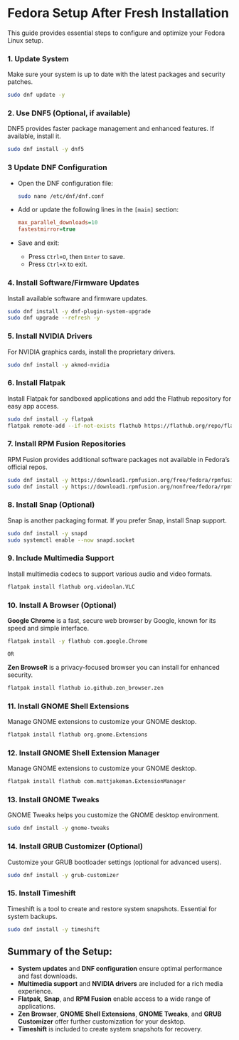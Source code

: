 # Fedora Setup After Fresh Installation

This guide provides essential steps to configure and optimize your Fedora Linux setup. 

### 1. Update System
Make sure your system is up to date with the latest packages and security patches.

```bash
sudo dnf update -y
```

### 2. Use DNF5 (Optional, if available)
DNF5 provides faster package management and enhanced features. If available, install it.

```bash
sudo dnf install -y dnf5
```



### 3 Update DNF Configuration

- Open the DNF configuration file:
   ```bash
   sudo nano /etc/dnf/dnf.conf
   ```

- Add or update the following lines in the `[main]` section:
   ```ini
   max_parallel_downloads=10
   fastestmirror=true
   ```

- Save and exit:
   - Press `Ctrl+O`, then `Enter` to save.
   - Press `Ctrl+X` to exit.



### 4. Install Software/Firmware Updates
Install available software and firmware updates.

```bash
sudo dnf install -y dnf-plugin-system-upgrade
sudo dnf upgrade --refresh -y
```

### 5. Install NVIDIA Drivers
For NVIDIA graphics cards, install the proprietary drivers.

```bash
sudo dnf install -y akmod-nvidia
```

### 6. Install Flatpak
Install Flatpak for sandboxed applications and add the Flathub repository for easy app access.

```bash
sudo dnf install -y flatpak
flatpak remote-add --if-not-exists flathub https://flathub.org/repo/flathub.flatpakrepo
```

### 7. Install RPM Fusion Repositories
RPM Fusion provides additional software packages not available in Fedora’s official repos.

```bash
sudo dnf install -y https://download1.rpmfusion.org/free/fedora/rpmfusion-free-release-$(rpm -E %fedora).noarch.rpm
sudo dnf install -y https://download1.rpmfusion.org/nonfree/fedora/rpmfusion-nonfree-release-$(rpm -E %fedora).noarch.rpm
```

### 8. Install Snap (Optional)
Snap is another packaging format. If you prefer Snap, install Snap support.

```bash
sudo dnf install -y snapd
sudo systemctl enable --now snapd.socket
```
### 9. Include Multimedia Support
Install multimedia codecs to support various audio and video formats.

```bash
flatpak install flathub org.videolan.VLC
```

### 10. Install A Browser (Optional)
**Google Chrome** is a fast, secure web browser by Google, known for its speed and simple interface.

```bash
flatpak install -y flathub com.google.Chrome
```
`OR`

**Zen BrowseR** is a privacy-focused browser you can install for enhanced security.

```bash
flatpak install flathub io.github.zen_browser.zen
```

### 11. Install GNOME Shell Extensions
Manage GNOME extensions to customize your GNOME desktop.

```bash
flatpak install flathub org.gnome.Extensions
```

### 12. Install GNOME Shell Extension Manager
Manage GNOME extensions to customize your GNOME desktop.

```bash
flatpak install flathub com.mattjakeman.ExtensionManager
```

### 13. Install GNOME Tweaks
GNOME Tweaks helps you customize the GNOME desktop environment.

```bash
sudo dnf install -y gnome-tweaks
```

### 14. Install GRUB Customizer (Optional)
Customize your GRUB bootloader settings (optional for advanced users).

```bash
sudo dnf install -y grub-customizer
```

### 15. Install Timeshift
Timeshift is a tool to create and restore system snapshots. Essential for system backups.

```bash
sudo dnf install -y timeshift
```
## Summary of the Setup:
- **System updates** and **DNF configuration** ensure optimal performance and fast downloads.
- **Multimedia support** and **NVIDIA drivers** are included for a rich media experience.
- **Flatpak**, **Snap**, and **RPM Fusion** enable access to a wide range of applications.
- **Zen Browser**, **GNOME Shell Extensions**, **GNOME Tweaks**, and **GRUB Customizer** offer further customization for your desktop.
- **Timeshift** is included to create system snapshots for recovery.
